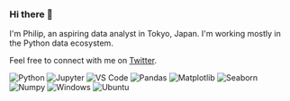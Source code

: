 ### Hi there 👋

I'm Philip, an aspiring data analyst in Tokyo, Japan. I'm working mostly in the Python data ecosystem.

Feel free to connect with me on [Twitter](https://twitter.com/pcmsuh).

![Python](https://img.shields.io/badge/-Python-FFFFFF?logo=python&logoColor=3776AB)
![Jupyter](https://img.shields.io/badge/-Jupyter-FFFFFF?logo=jupyter&logoColor=F37626)
![VS Code](https://img.shields.io/badge/-VSCode-FFFFFF?logo=visualstudiocode&logoColor=007ACC)
![Pandas](https://img.shields.io/badge/-Pandas-FFFFFF?logo=pandas&logoColor=150458)
![Matplotlib](https://img.shields.io/badge/-Matplotlib-FFFFFF)
![Seaborn](https://img.shields.io/badge/-Seaborn-FFFFFF)
![Numpy](https://img.shields.io/badge/-Pandas-FFFFFF?logo=numpy&logoColor=013243)
![Windows](https://img.shields.io/badge/-Windows-FFFFFF?logo=windows11&logoColor=0078D4)
![Ubuntu](https://img.shields.io/badge/-Ubuntu-FFFFFF?logo=ubuntu&logoColor=E95420)

